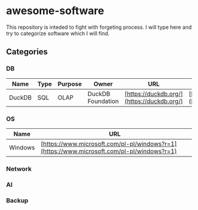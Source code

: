 # awesome-software

This repository is inteded to fight with forgeting process. I will type here and try to categorize software which I will find.

## Categories

### DB

| Name | Type | Purpose | Owner | URL | Code URL | Docs |
| --- | --- | --- | --- | --- | --- | --- |
| DuckDB | SQL | OLAP | DuckDB Foundation | [https://duckdb.org/](https://duckdb.org/) | [https://github.com/duckdb/duckdb](https://github.com/duckdb/duckdb) | [https://duckdb.org/docs/](https://duckdb.org/docs/) |

### OS

| Name | URL |
| --- | --- |
| Windows | [https://www.microsoft.com/pl-pl/windows?r=1](https://www.microsoft.com/pl-pl/windows?r=1)|

### Network

### AI

### Backup
